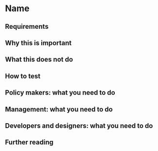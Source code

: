 # Name

## Requirements

## Why this is important

## What this does not do

## How to test

## Policy makers: what you need to do

## Management: what you need to do

## Developers and designers: what you need to do

## Further reading
